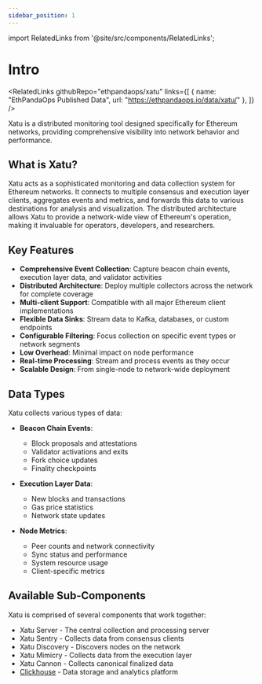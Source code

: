 ```yaml
---
sidebar_position: 1
---
```



import RelatedLinks from '@site/src/components/RelatedLinks';

# Intro

<RelatedLinks 
  githubRepo="ethpandaops/xatu"
  links={[
    {
      name: "EthPandaOps Published Data",
      url: "https://ethpandaops.io/data/xatu/"
    },
  ]}
/>


Xatu is a distributed monitoring tool designed specifically for Ethereum networks, providing comprehensive visibility into network behavior and performance.

## What is Xatu?

Xatu acts as a sophisticated monitoring and data collection system for Ethereum networks. It connects to multiple consensus and execution layer clients, aggregates events and metrics, and forwards this data to various destinations for analysis and visualization. The distributed architecture allows Xatu to provide a network-wide view of Ethereum's operation, making it invaluable for operators, developers, and researchers.

## Key Features

- **Comprehensive Event Collection**: Capture beacon chain events, execution layer data, and validator activities
- **Distributed Architecture**: Deploy multiple collectors across the network for complete coverage
- **Multi-client Support**: Compatible with all major Ethereum client implementations
- **Flexible Data Sinks**: Stream data to Kafka, databases, or custom endpoints
- **Configurable Filtering**: Focus collection on specific event types or network segments
- **Low Overhead**: Minimal impact on node performance
- **Real-time Processing**: Stream and process events as they occur
- **Scalable Design**: From single-node to network-wide deployment

## Data Types

Xatu collects various types of data:

- **Beacon Chain Events**:
  - Block proposals and attestations
  - Validator activations and exits
  - Fork choice updates
  - Finality checkpoints

- **Execution Layer Data**:
  - New blocks and transactions
  - Gas price statistics
  - Network state updates

- **Node Metrics**:
  - Peer counts and network connectivity
  - Sync status and performance
  - System resource usage
  - Client-specific metrics

## Available Sub-Components

Xatu is comprised of several components that work together:

- Xatu Server - The central collection and processing server
- Xatu Sentry - Collects data from consensus clients
- Xatu Discovery - Discovers nodes on the network
- Xatu Mimicry - Collects data from the execution layer
- Xatu Cannon - Collects canonical finalized data
- [Clickhouse](/docs/guides/data-analysts/xatu-stack) - Data storage and analytics platform